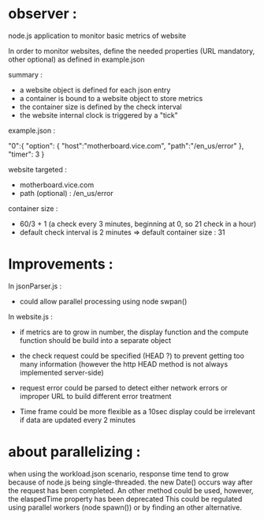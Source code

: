 # observer :
node.js application to monitor basic metrics of website

In order to monitor websites, define the needed properties (URL mandatory, other optional) as defined in example.json

summary :
* a website object is defined for each json entry
* a container is bound to a website object to store metrics
* the container size is defined by the check interval
* the website internal clock is triggered by a "tick"

example.json :

"0":{
  "option": {
    "host":"motherboard.vice.com",
    "path":"/en_us/error"
  },
  "timer": 3
}

website targeted :
  * motherboard.vice.com
  * path (optional) : /en_us/error

container size :
  * 60/3 + 1 (a check every 3 minutes, beginning at 0, so 21 check in a hour)
  * default check interval is 2 minutes => default container size : 31

# Improvements :

  In jsonParser.js :

  * could allow parallel processing using node swpan()

  In website.js :

  * if metrics are to grow in number, the display function and the compute function should be build into a separate object

  * the check request could be specified (HEAD ?) to prevent getting too many information
  (however the http HEAD method is not always implemented server-side)

  * request error could be parsed to detect either network errors or improper URL to build different error treatment

  * Time frame could be more flexible as a 10sec display could be irrelevant if data are updated every 2 minutes


# about parallelizing :

  when using the workload.json scenario, response time tend to grow because of node.js being single-threaded.
  the new Date() occurs way after the request has been completed.
  An other method could be used, however, the elaspedTime property has been deprecated
  This could be regulated using parallel workers (node spawn()) or by finding an other alternative.
